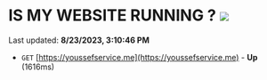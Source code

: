 # IS MY WEBSITE RUNNING ? [![](https://img.shields.io/static/v1?label=Sponsor&message=%E2%9D%A4&logo=GitHub&color=%23fe8e86)](https://github.com/sponsors/<username>)

Last updated: **8/23/2023, 3:10:46 PM**

- `GET` [https://youssefservice.me](https://youssefservice.me) - **Up** (1616ms)
